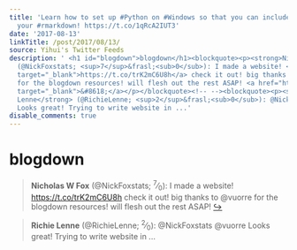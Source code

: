 ```yaml
---
title: 'Learn how to set up #Python on #Windows so that you can include Python in
  your #rmarkdown! https://t.co/1qRcA2IUT3'
date: '2017-08-13'
linkTitle: /post/2017/08/13/
source: Yihui's Twitter Feeds
description: ' <h1 id="blogdown">blogdown</h1><blockquote><p><strong>Nicholas W Fox</strong>
  (@NickFoxstats; <sup>7</sup>&frasl;<sub>0</sub>): I made a website! <a href="https://t.co/trK2mC6U8h"
  target="_blank">https://t.co/trK2mC6U8h</a> check it out! big thanks to @vuorre
  for the blogdown resources! will flesh out the rest ASAP! <a href="https://twitter.com/xieyihui/status/896830729870614531"
  target="_blank">&#8618;</a></p></blockquote><!-- --><blockquote><p><strong>Richie
  Lenne</strong> (@RichieLenne; <sup>2</sup>&frasl;<sub>0</sub>): @NickFoxstats @vuorre
  Looks great! Trying to write website in ...'
disable_comments: true
---
```

 <h1 id="blogdown">blogdown</h1><blockquote><p><strong>Nicholas W Fox</strong> (@NickFoxstats; <sup>7</sup>&frasl;<sub>0</sub>): I made a website! <a href="https://t.co/trK2mC6U8h" target="_blank">https://t.co/trK2mC6U8h</a> check it out! big thanks to @vuorre for the blogdown resources! will flesh out the rest ASAP! <a href="https://twitter.com/xieyihui/status/896830729870614531" target="_blank">&#8618;</a></p></blockquote><!-- --><blockquote><p><strong>Richie Lenne</strong> (@RichieLenne; <sup>2</sup>&frasl;<sub>0</sub>): @NickFoxstats @vuorre Looks great! Trying to write website in ...
